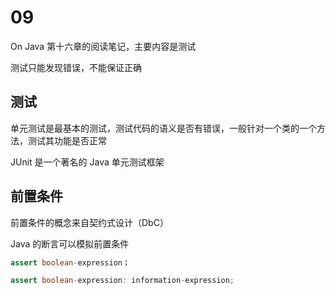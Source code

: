 # 09

On Java 第十六章的阅读笔记，主要内容是测试

测试只能发现错误，不能保证正确

## 测试

单元测试是最基本的测试，测试代码的语义是否有错误，一般针对一个类的一个方法，测试其功能是否正常

JUnit 是一个著名的 Java 单元测试框架

## 前置条件

前置条件的概念来自契约式设计（DbC）

Java 的断言可以模拟前置条件

```java
assert boolean-expression；

assert boolean-expression: information-expression;
```

